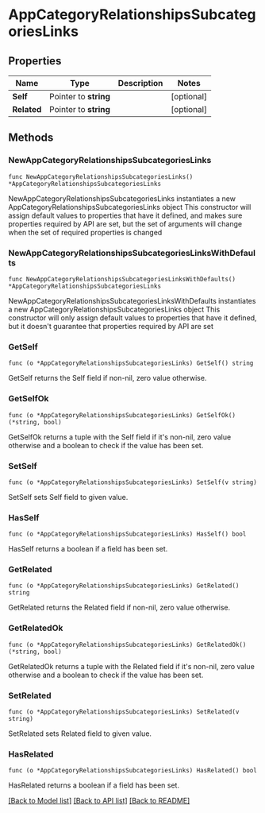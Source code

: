 # AppCategoryRelationshipsSubcategoriesLinks

## Properties

Name | Type | Description | Notes
------------ | ------------- | ------------- | -------------
**Self** | Pointer to **string** |  | [optional] 
**Related** | Pointer to **string** |  | [optional] 

## Methods

### NewAppCategoryRelationshipsSubcategoriesLinks

`func NewAppCategoryRelationshipsSubcategoriesLinks() *AppCategoryRelationshipsSubcategoriesLinks`

NewAppCategoryRelationshipsSubcategoriesLinks instantiates a new AppCategoryRelationshipsSubcategoriesLinks object
This constructor will assign default values to properties that have it defined,
and makes sure properties required by API are set, but the set of arguments
will change when the set of required properties is changed

### NewAppCategoryRelationshipsSubcategoriesLinksWithDefaults

`func NewAppCategoryRelationshipsSubcategoriesLinksWithDefaults() *AppCategoryRelationshipsSubcategoriesLinks`

NewAppCategoryRelationshipsSubcategoriesLinksWithDefaults instantiates a new AppCategoryRelationshipsSubcategoriesLinks object
This constructor will only assign default values to properties that have it defined,
but it doesn't guarantee that properties required by API are set

### GetSelf

`func (o *AppCategoryRelationshipsSubcategoriesLinks) GetSelf() string`

GetSelf returns the Self field if non-nil, zero value otherwise.

### GetSelfOk

`func (o *AppCategoryRelationshipsSubcategoriesLinks) GetSelfOk() (*string, bool)`

GetSelfOk returns a tuple with the Self field if it's non-nil, zero value otherwise
and a boolean to check if the value has been set.

### SetSelf

`func (o *AppCategoryRelationshipsSubcategoriesLinks) SetSelf(v string)`

SetSelf sets Self field to given value.

### HasSelf

`func (o *AppCategoryRelationshipsSubcategoriesLinks) HasSelf() bool`

HasSelf returns a boolean if a field has been set.

### GetRelated

`func (o *AppCategoryRelationshipsSubcategoriesLinks) GetRelated() string`

GetRelated returns the Related field if non-nil, zero value otherwise.

### GetRelatedOk

`func (o *AppCategoryRelationshipsSubcategoriesLinks) GetRelatedOk() (*string, bool)`

GetRelatedOk returns a tuple with the Related field if it's non-nil, zero value otherwise
and a boolean to check if the value has been set.

### SetRelated

`func (o *AppCategoryRelationshipsSubcategoriesLinks) SetRelated(v string)`

SetRelated sets Related field to given value.

### HasRelated

`func (o *AppCategoryRelationshipsSubcategoriesLinks) HasRelated() bool`

HasRelated returns a boolean if a field has been set.


[[Back to Model list]](../README.md#documentation-for-models) [[Back to API list]](../README.md#documentation-for-api-endpoints) [[Back to README]](../README.md)


